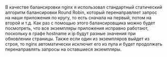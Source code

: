 В качестве балансировки nginx я использовал стандартный статический алгоритм балансировки Round Robin, который перенаправляет запрос на наши приложения по кругу, то есть сначала на первый, потом на второй и т.д.
Как раз с помощью этого балансировщика можно будет посмотреть, что все экземпляры приложения исправно работают, поскольку в графе hostname и ip будут разные значения при обновлении страницы. Также если один из экземпляров выйдет из строя, то nginx автоматически исключит его из пула и будет продолжать перенаправлять запросы на оставшиеся экземпляры.
